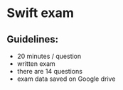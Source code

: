 # Swift exam

## Guidelines:
* 20 minutes / question
* written exam
* there are 14 questions
* exam data saved on Google drive


